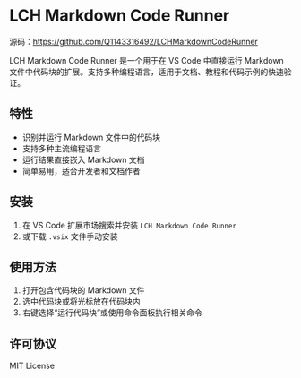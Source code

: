 # LCH Markdown Code Runner

源码：https://github.com/Q1143316492/LCHMarkdownCodeRunner

LCH Markdown Code Runner 是一个用于在 VS Code 中直接运行 Markdown 文件中代码块的扩展。支持多种编程语言，适用于文档、教程和代码示例的快速验证。

## 特性
- 识别并运行 Markdown 文件中的代码块
- 支持多种主流编程语言
- 运行结果直接嵌入 Markdown 文档
- 简单易用，适合开发者和文档作者

## 安装
1. 在 VS Code 扩展市场搜索并安装 `LCH Markdown Code Runner`
2. 或下载 `.vsix` 文件手动安装

## 使用方法
1. 打开包含代码块的 Markdown 文件
2. 选中代码块或将光标放在代码块内
3. 右键选择“运行代码块”或使用命令面板执行相关命令

## 许可协议
MIT License

